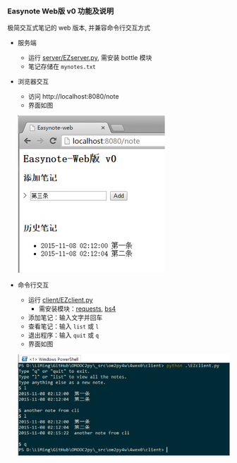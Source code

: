 ### Easynote Web版 v0 功能及说明

极简交互式笔记的 web 版本, 并兼容命令行交互方式
* 服务端
    - 运行 [server/EZserver.py](server/EZserver.py), 需安装 bottle 模块
    - 笔记存储在 `mynotes.txt`
* 浏览器交互
    - 访问 http://localhost:8080/note
    - 界面如图

    ![browser](snapshot-4wex0-web-v0.png)

* 命令行交互
    - 运行 [client/EZclient.py](client/EZclient.py)
        - 需安装模块：[requests](http://docs.python-requests.org/en/latest/), [bs4](http://www.crummy.com/software/BeautifulSoup/bs4/doc/)
    - 添加笔记：输入文字并回车
    - 查看笔记：输入 `list` 或 `l`
    - 退出程序：输入 `quit` 或 `q`
    - 界面如图
    
    ![cli](snapshot-4wex0-cli-v0.png)